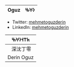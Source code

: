 | **Oguz** | **𐰆𐰍𐰕** |
|:---------|---------:|

- Twitter: [mehmetoguzderin](https://twitter.com/mehmetoguzderin)
- LinkedIn: [mehmetoguzderin](https://linkedin.com/in/mehmetoguzderin)

| 𐱅𐰼𐰭𐰆𐰍𐰕 |
|:-:|
| 深沈丁零 |
| Derin Oguz |

